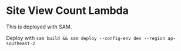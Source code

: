 # Site View Count Lambda

This is deployed with SAM.

Deploy with `sam build && sam deploy --config-env dev --region ap-southeast-2`

